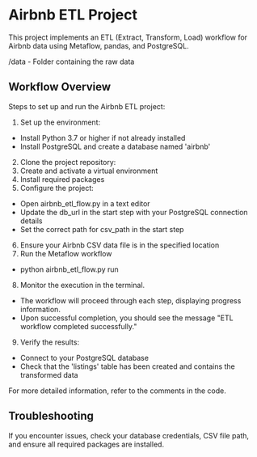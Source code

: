 # Airbnb ETL Project

This project implements an ETL (Extract, Transform, Load) workflow for Airbnb data using Metaflow, pandas, and PostgreSQL.

/data - Folder containing the raw data

## Workflow Overview

Steps to set up and run the Airbnb ETL project:

1. Set up the environment:
  - Install Python 3.7 or higher if not already installed
  - Install PostgreSQL and create a database named 'airbnb'
2. Clone the project repository:
3. Create and activate a virtual environment
4. Install required packages
5. Configure the project:
  - Open airbnb_etl_flow.py in a text editor
  - Update the db_url in the start step with your PostgreSQL connection details
  - Set the correct path for csv_path in the start step
6. Ensure your Airbnb CSV data file is in the specified location
7. Run the Metaflow workflow
  - python airbnb_etl_flow.py run
8. Monitor the execution in the terminal.
  - The workflow will proceed through each step, displaying progress information.
  - Upon successful completion, you should see the message "ETL workflow completed successfully."
9. Verify the results:
  - Connect to your PostgreSQL database
  - Check that the 'listings' table has been created and contains the transformed data

For more detailed information, refer to the comments in the code.

## Troubleshooting

If you encounter issues, check your database credentials, CSV file path, and ensure all required packages are installed.














